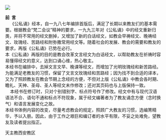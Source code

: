 ![](https://res.chinacath.cn/web/images/2022/11/21/1669013826316.jpg)

**前  言**  
    《公私诵》经本，自一九八七年编排首版后，满足了长期以来教友们的基本需要。根据教会“梵二会议”精神的要求，一九九三年对《公私诵》中的经文重新归类，并将不常用的经文删掉，又增加了新的白话经文，如教会早祷经文、晚祷经文、玫瑰经、苦路经和附弥撒常用经文等。随着社会的发展、教会的需要和教友的要求，再版《公私诵》已势在必行。  
本《公私诵》再版的目的是教会改革文言经文为白话经文，以帮助教友在祈祷时容易懂得经文的意义，达到口诵心维，热心敬主。  
本经书在编排中，去掉文言文早、晚课等经文，而增加了光明玫瑰经和新苦路经。为能满足老教友的习惯，保留了文言文玫瑰经和苦路经；因为找不到合适的译本，又为了照顾教友在教会节期上念经的方便，不但对上版《公私诵》中教会各时期、瞻礼、天神、圣母、圣人等经文未作修改；还对其页码也与上版保持一致。  
    本经书在修订时，只对个别错别字、标点符号作了修改。经文中有与现代汉语语法不合、语句不通和标点不符现象，属于经文编著者为了教友诵念方便（念时换气）和语言发展变化之故。  
本经书体例内容的改变，尽量考虑教会的规定，照顾广大教友的习惯，选编箐精华，予以入册。因此，由于工作之艰巨和编订者的水平有限，不妥之处难免，望教友及读者提出指正。

天主教西安教区